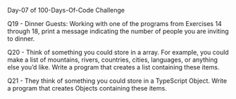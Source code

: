 Day-07 of 100-Days-Of-Code Challenge

Q19 - Dinner Guests: Working with one of the programs from Exercises 14 through 18, print a message indicating the number of people you are inviting to dinner.

Q20 - Think of something you could store in a array. For example, you could make a list of mountains, rivers, countries, cities, languages, or anything else you’d like. Write a program that creates a list containing these items.

Q21 - They think of something you could store in a TypeScript Object. Write a program that creates Objects containing these items.